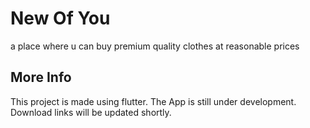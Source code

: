# New Of You

a place where u can buy premium quality clothes at reasonable prices

## More Info

This project is made using flutter.
The App is still under development.
Download links will be updated shortly.
